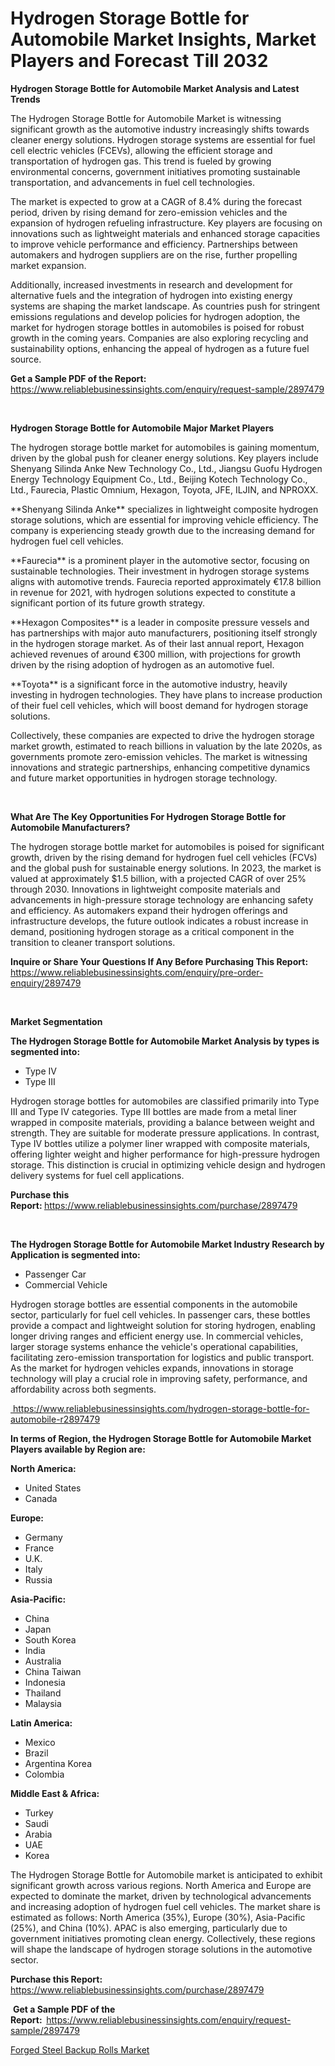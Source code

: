 <p><h1>Hydrogen Storage Bottle for Automobile Market Insights, Market Players and Forecast Till 2032</h1></p><p><strong>Hydrogen Storage Bottle for Automobile Market Analysis and Latest Trends</strong></p>
<p><p>The Hydrogen Storage Bottle for Automobile Market is witnessing significant growth as the automotive industry increasingly shifts towards cleaner energy solutions. Hydrogen storage systems are essential for fuel cell electric vehicles (FCEVs), allowing the efficient storage and transportation of hydrogen gas. This trend is fueled by growing environmental concerns, government initiatives promoting sustainable transportation, and advancements in fuel cell technologies.</p><p>The market is expected to grow at a CAGR of 8.4% during the forecast period, driven by rising demand for zero-emission vehicles and the expansion of hydrogen refueling infrastructure. Key players are focusing on innovations such as lightweight materials and enhanced storage capacities to improve vehicle performance and efficiency. Partnerships between automakers and hydrogen suppliers are on the rise, further propelling market expansion.</p><p>Additionally, increased investments in research and development for alternative fuels and the integration of hydrogen into existing energy systems are shaping the market landscape. As countries push for stringent emissions regulations and develop policies for hydrogen adoption, the market for hydrogen storage bottles in automobiles is poised for robust growth in the coming years. Companies are also exploring recycling and sustainability options, enhancing the appeal of hydrogen as a future fuel source.</p></p>
<p><strong>Get a Sample PDF of the Report:&nbsp;</strong> <a href="https://www.reliablebusinessinsights.com/enquiry/request-sample/2897479?utm_campaign=2247&utm_medium=2&utm_source=Github&utm_content=ia&utm_term=15032025&utm_id=hydrogen-storage-bottle-for-automobile">https://www.reliablebusinessinsights.com/enquiry/request-sample/2897479</a></p>
<p>&nbsp;</p>
<p><strong>Hydrogen Storage Bottle for Automobile Major Market Players</strong></p>
<p><p>The hydrogen storage bottle market for automobiles is gaining momentum, driven by the global push for cleaner energy solutions. Key players include Shenyang Silinda Anke New Technology Co., Ltd., Jiangsu Guofu Hydrogen Energy Technology Equipment Co., Ltd., Beijing Kotech Technology Co., Ltd., Faurecia, Plastic Omnium, Hexagon, Toyota, JFE, ILJIN, and NPROXX.</p><p>**Shenyang Silinda Anke** specializes in lightweight composite hydrogen storage solutions, which are essential for improving vehicle efficiency. The company is experiencing steady growth due to the increasing demand for hydrogen fuel cell vehicles. </p><p>**Faurecia** is a prominent player in the automotive sector, focusing on sustainable technologies. Their investment in hydrogen storage systems aligns with automotive trends. Faurecia reported approximately €17.8 billion in revenue for 2021, with hydrogen solutions expected to constitute a significant portion of its future growth strategy.</p><p>**Hexagon Composites** is a leader in composite pressure vessels and has partnerships with major auto manufacturers, positioning itself strongly in the hydrogen storage market. As of their last annual report, Hexagon achieved revenues of around €300 million, with projections for growth driven by the rising adoption of hydrogen as an automotive fuel.</p><p>**Toyota** is a significant force in the automotive industry, heavily investing in hydrogen technologies. They have plans to increase production of their fuel cell vehicles, which will boost demand for hydrogen storage solutions.</p><p>Collectively, these companies are expected to drive the hydrogen storage market growth, estimated to reach billions in valuation by the late 2020s, as governments promote zero-emission vehicles. The market is witnessing innovations and strategic partnerships, enhancing competitive dynamics and future market opportunities in hydrogen storage technology.</p></p>
<p>&nbsp;</p>
<p><strong>What Are The Key Opportunities For Hydrogen Storage Bottle for Automobile Manufacturers?</strong></p>
<p><p>The hydrogen storage bottle market for automobiles is poised for significant growth, driven by the rising demand for hydrogen fuel cell vehicles (FCVs) and the global push for sustainable energy solutions. In 2023, the market is valued at approximately $1.5 billion, with a projected CAGR of over 25% through 2030. Innovations in lightweight composite materials and advancements in high-pressure storage technology are enhancing safety and efficiency. As automakers expand their hydrogen offerings and infrastructure develops, the future outlook indicates a robust increase in demand, positioning hydrogen storage as a critical component in the transition to cleaner transport solutions.</p></p>
<p><strong>Inquire or Share Your Questions If Any Before Purchasing This Report:</strong> <a href="https://www.reliablebusinessinsights.com/enquiry/pre-order-enquiry/2897479?utm_campaign=2247&utm_medium=2&utm_source=Github&utm_content=ia&utm_term=15032025&utm_id=hydrogen-storage-bottle-for-automobile">https://www.reliablebusinessinsights.com/enquiry/pre-order-enquiry/2897479</a></p>
<p>&nbsp;</p>
<p><strong>Market Segmentation</strong></p>
<p><strong>The Hydrogen Storage Bottle for Automobile Market Analysis by types is segmented into:</strong></p>
<p><ul><li>Type IV</li><li>Type III</li></ul></p>
<p><p>Hydrogen storage bottles for automobiles are classified primarily into Type III and Type IV categories. Type III bottles are made from a metal liner wrapped in composite materials, providing a balance between weight and strength. They are suitable for moderate pressure applications. In contrast, Type IV bottles utilize a polymer liner wrapped with composite materials, offering lighter weight and higher performance for high-pressure hydrogen storage. This distinction is crucial in optimizing vehicle design and hydrogen delivery systems for fuel cell applications.</p></p>
<p><strong>Purchase this Report:&nbsp;</strong><a href="https://www.reliablebusinessinsights.com/purchase/2897479?utm_campaign=2247&utm_medium=2&utm_source=Github&utm_content=ia&utm_term=15032025&utm_id=hydrogen-storage-bottle-for-automobile">https://www.reliablebusinessinsights.com/purchase/2897479</a></p>
<p>&nbsp;</p>
<p><strong>The Hydrogen Storage Bottle for Automobile Market Industry Research by Application is segmented into:</strong></p>
<p><ul><li>Passenger Car</li><li>Commercial Vehicle</li></ul></p>
<p><p>Hydrogen storage bottles are essential components in the automobile sector, particularly for fuel cell vehicles. In passenger cars, these bottles provide a compact and lightweight solution for storing hydrogen, enabling longer driving ranges and efficient energy use. In commercial vehicles, larger storage systems enhance the vehicle's operational capabilities, facilitating zero-emission transportation for logistics and public transport. As the market for hydrogen vehicles expands, innovations in storage technology will play a crucial role in improving safety, performance, and affordability across both segments.</p></p>
<p><a href="https://www.reliablebusinessinsights.com/hydrogen-storage-bottle-for-automobile-r2897479?utm_campaign=2247&utm_medium=2&utm_source=Github&utm_content=ia&utm_term=15032025&utm_id=hydrogen-storage-bottle-for-automobile">&nbsp;https://www.reliablebusinessinsights.com/hydrogen-storage-bottle-for-automobile-r2897479</a></p>
<p><strong>In terms of Region, the Hydrogen Storage Bottle for Automobile Market Players available by Region are:</strong></p>
<p>
    <p> <strong> North America: </strong>
        <ul>
            <li>United States</li>
            <li>Canada</li>
        </ul>
        </p> 
    <p> <strong> Europe: </strong>
        <ul>
            <li>Germany</li>
            <li>France</li>
            <li>U.K.</li>
            <li>Italy</li>
            <li>Russia</li>
        </ul>
        </p> 
    <p> <strong> Asia-Pacific: </strong>
        <ul>
            <li>China</li>
            <li>Japan</li>
            <li>South Korea</li>
            <li>India</li>
            <li>Australia</li>
            <li>China Taiwan</li>
            <li>Indonesia</li>
            <li>Thailand</li>
            <li>Malaysia</li>
        </ul>
        </p> 
    <p> <strong> Latin America: </strong>
        <ul>
            <li>Mexico</li>
            <li>Brazil</li>
            <li>Argentina Korea</li>
            <li>Colombia</li>
        </ul>
        </p> 
    <p> <strong> Middle East & Africa: </strong>
        <ul>
            <li>Turkey</li>
            <li>Saudi</li>
            <li>Arabia</li>
            <li>UAE</li>
            <li>Korea</li>
        </ul>
    </p>
    </p>
<p><p>The Hydrogen Storage Bottle for Automobile market is anticipated to exhibit significant growth across various regions. North America and Europe are expected to dominate the market, driven by technological advancements and increasing adoption of hydrogen fuel cell vehicles. The market share is estimated as follows: North America (35%), Europe (30%), Asia-Pacific (25%), and China (10%). APAC is also emerging, particularly due to government initiatives promoting clean energy. Collectively, these regions will shape the landscape of hydrogen storage solutions in the automotive sector.</p></p>
<p><strong>Purchase this Report: </strong><a href="https://www.reliablebusinessinsights.com/purchase/2897479?utm_campaign=2247&utm_medium=2&utm_source=Github&utm_content=ia&utm_term=15032025&utm_id=hydrogen-storage-bottle-for-automobile">https://www.reliablebusinessinsights.com/purchase/2897479</a></p>
<p>&nbsp;<strong>Get a Sample PDF of the Report:&nbsp;&nbsp;</strong><a href="https://www.reliablebusinessinsights.com/enquiry/request-sample/2897479?utm_campaign=2247&utm_medium=2&utm_source=Github&utm_content=ia&utm_term=15032025&utm_id=hydrogen-storage-bottle-for-automobile">https://www.reliablebusinessinsights.com/enquiry/request-sample/2897479</a></p>
<p><strong></strong></p>
<p><p><a href="https://github.com/bensemilia864/Market-Research-Report-List-1/blob/main/forged-steel-backup-rolls-market.md?utm_campaign=2247&utm_medium=2&utm_source=Github&utm_content=ia&utm_term=15032025&utm_id=hydrogen-storage-bottle-for-automobile">Forged Steel Backup Rolls Market</a></p></p>